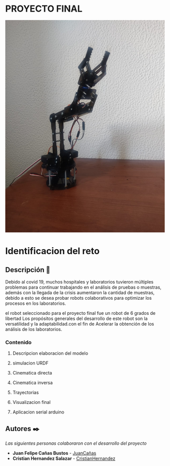 # PROYECTO FINAL
![2222](https://github.com/cristianchernandezs/Parcial_2_robotica/blob/main/imagenes%20github/imagenes/robot1.jpeg)

# Identificacion del reto

## Descripción 📃
Debido al covid 19, muchos hospitales y laboratorios tuvieron múltiples
problemas para continuar trabajando en el análisis de pruebas o muestras,
además con la llegada de la crisis aumentaron la cantidad de muestras,
debido a esto se desea probar robots colaborativos para optimizar los
procesos en los laboratorios.

el robot seleccionado para el proyecto final fue un robot de 6 grados de libertad Los propósitos generales del desarrollo de este robot son la versatilidad y la adaptabilidad.con el fin de Acelerar la obtención de los análisis de los laboratorios.

### Contenido

1. Descripcion elaboracion del modelo

1. simulacion URDF


1. Cinematica directa


1. Cinematica inversa


1. Trayectorias


1. Visualizacion final


1. Aplicacion serial arduino














## Autores ✒️

_Las siguientes personas colaboraron con el desarrollo del proyecto_

* **Juan Felipe Cañas Bustos** - [JuanCañas](https://github.com/jcscorpion)
* **Cristian Hernandez Salazar** - [CristianHernandez](https://github.com/cristianchernandezs)
